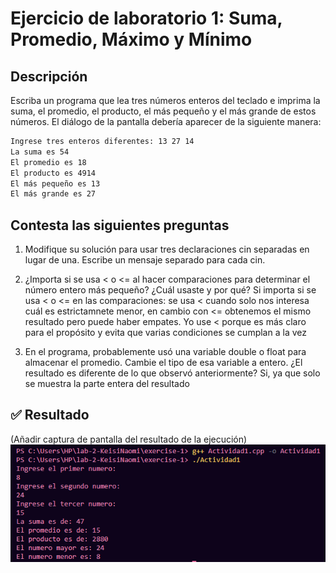 # Ejercicio de laboratorio 1: Suma, Promedio, Máximo y Mínimo

## Descripción

Escriba un programa que lea tres números enteros del teclado e imprima la suma, el promedio, el producto, el más pequeño y el más grande de estos números. El diálogo de la pantalla debería aparecer de la siguiente manera:

```cmd
Ingrese tres enteros diferentes: 13 27 14
La suma es 54
El promedio es 18
El producto es 4914
El más pequeño es 13
El más grande es 27
```

## Contesta las siguientes preguntas

1. Modifique su solución para usar tres declaraciones cin separadas en lugar de una. Escribe un mensaje separado para cada cin.

2. ¿Importa si se usa < o <= al hacer comparaciones para determinar el número entero más pequeño? ¿Cuál usaste y por qué?
Si importa si se usa < o <= en las comparaciones: se usa < cuando solo nos interesa cuál es estrictamnete menor, en cambio con <= obtenemos el mismo resultado pero puede haber empates. Yo use < porque es más claro para el propósito y evita que varias condiciones se cumplan a la vez

3. En el programa, probablemente usó una variable double o float para almacenar el promedio. Cambie el tipo de esa variable a entero. ¿El resultado es diferente de lo que observó anteriormente?
Si, ya que solo se muestra la parte entera del resultado

## ✅ Resultado

(Añadir captura de pantalla del resultado de la ejecución)
![alt text](image.png)